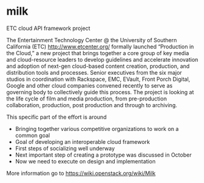 milk
====

ETC cloud API framework project

The Entertainment Technology Center @ the University of Southern California (ETC)
 http://www.etcenter.org/ formally launched “Production in the Cloud,” a new
 project that brings together a core group of key media and cloud-resource leaders
 to develop guidelines and accelerate innovation and adoption of next-gen cloud-based
 content creation, production, and distribution tools and processes. Senior executives
  from the six major studios in coordination with Rackspace, EMC, EVault,
  Front Porch Digital, Google and other cloud companies convened recently to serve
  as governing body to collectively guide this process. The project is looking at the
  life cycle of film and media production, from pre-production collaboration, production,
  post production and through to archiving.

This specific part of the effort is around

* Bringing together various competitive organizations to work on a common goal
* Goal of developing an interoperable cloud framework
* First steps of socializing well underway
* Next important step of creating a prototype was discussed in October
* Now we need to execute on design and implementation

More information go to https://wiki.openstack.org/wiki/Milk
